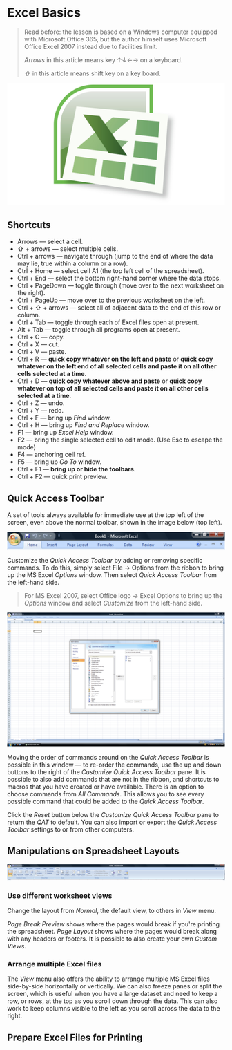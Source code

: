 # Excel Basics

> Read before: the lesson is based on a Windows computer equipped with Microsoft Office 365, but the author himself uses Microsoft Office Excel 2007 instead due to facilities limit.
> 
> _Arrows_ in this article means key ↑↓←→ on a keyboard.
> 
> _⇧_ in this article means shift key on a key board.

![](https://github.com/K-PK66/HSBCLRNEXP/blob/main/Fitch%20Learning/Excel%20Basics/Excel-2007-Logotipo-2007-2010.jpg?raw=true)

## Shortcuts

- Arrows &mdash; select a cell.
- ⇧ + arrows &mdash; select multiple cells.
- Ctrl + arrows &mdash; navigate through (jump to the end of where the data may lie, true within a column or a row).
- Ctrl + Home &mdash; select cell A1 (the top left cell of the spreadsheet).
- Ctrl + End &mdash; select the bottom right-hand corner where the data stops.
- Ctrl + PageDown &mdash; toggle through (move over to the next worksheet on the right).
- Ctrl + PageUp &mdash; move over to the previous worksheet on the left.
- Ctrl + ⇧ + arrows &mdash; select all of adjacent data to the end of this row or column.
- Ctrl + Tab &mdash; toggle through each of Excel files open at present.
- Alt + Tab &mdash; toggle through all programs open at present.
- Ctrl + C &mdash; copy.
- Ctrl + X &mdash; cut.
- Ctrl + V &mdash; paste.
- Ctrl + R &mdash; **quick copy whatever on the left and paste** or **quick copy whatever on the left end of all selected cells and paste it on all other cells selected at a time**.
- Ctrl + D &mdash; **quick copy whatever above and paste** or **quick copy whatever on top of all selected cells and paste it on all other cells selected at a time**.
- Ctrl + Z &mdash; undo.
- Ctrl + Y &mdash; redo.
- Ctrl + F &mdash; bring up _Find_ window.
- Ctrl + H &mdash; bring up _Find and Replace_ window.
- F1 &mdash; bring up _Excel Help_ window.
- F2 &mdash; bring the single selected cell to edit mode. (Use Esc to escape the mode)
- F4 &mdash; anchoring cell ref.
- F5 &mdash; bring up _Go To_ window.
- Ctrl + F1 &mdash; **bring up or hide the toolbars**.
- Ctrl + F2 &mdash; quick print preview.

## Quick Access Toolbar

A set of tools always available for immediate use at the top left of the screen, even above the normal toolbar, shown in the image below (top left).

![](https://github.com/K-PK66/HSBCLRNEXP/blob/main/Fitch%20Learning/Excel%20Basics/quickAccessToolbar.png?raw=true)

Customize the _Quick Access Toolbar_ by adding or removing specific commands. To do this, simply select File -> Options from the ribbon to bring up the MS Excel _Options_ window. Then select _Quick Access Toolbar_ from the left-hand side.

> For MS Excel 2007, select Office logo -> Excel Options to bring up the _Options_ window and select _Customize_ from the left-hand side.

![](https://github.com/K-PK66/HSBCLRNEXP/blob/main/Fitch%20Learning/Excel%20Basics/QATCustomization.png?raw=true)

Moving the order of commands around on the _Quick Access Toolbar_ is possible in this window &mdash; to re-order the commands, use the up and down buttons to the right of the _Customize Quick Access Toolbar_ pane. It is possible to also add commands that are not in the ribbon, and shortcuts to macros that you have created or have available. There is an option to choose commands from _All Commands_. This allows you to see every possible command that could be added to the _Quick Access Toolbar_.

Click the _Reset_ button below the _Customize Quick Access Toolbar_ pane to return the _QAT_ to default. You can also import or export the _Quick Access Toolbar_ settings to or from other computers.

## Manipulations on Spreadsheet Layouts

![](https://github.com/K-PK66/HSBCLRNEXP/blob/main/Fitch%20Learning/Excel%20Basics/Screenshot%202025-05-10%20at%2016.57.33.png?raw=true)

### Use different worksheet views

Change the layout from _Normal_, the default view, to others in _View_ menu.

_Page Break Preview_ shows where the pages would break if you're printing the spreadsheet. _Page Layout_ shows where the pages would break along with any headers or footers. It is possible to also create your own _Custom Views_.

### Arrange multiple Excel files

The _View_ menu also offers the ability to arrange multiple MS Excel files side-by-side horizontally or vertically. We can also freeze panes or split the screen, which is useful when you have a large dataset and need to keep a row, or rows, at the top as you scroll down through the data. This can also work to keep columns visible to the left as you scroll across the data to the right.

## Prepare Excel Files for Printing
